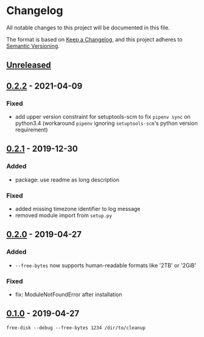 # Changelog
All notable changes to this project will be documented in this file.

The format is based on [Keep a Changelog](https://keepachangelog.com/en/1.0.0/),
and this project adheres to [Semantic Versioning](https://semver.org/spec/v2.0.0.html).

## [Unreleased]

## [0.2.2] - 2021-04-09
### Fixed
- add upper version constraint for setuptools-scm to fix `pipenv sync` on python3.4
  (workaround `pipenv` ignoring `setuptools-scm`'s python version requirement)

## [0.2.1] - 2019-12-30
### Added
- package: use readme as long description

### Fixed
- added missing timezone identifier to log message
- removed module import from `setup.py`

## [0.2.0] - 2019-04-27
### Added
- `--free-bytes` now supports human-readable formats like '2TB' or '2GiB'

### Fixed
- fix: ModuleNotFoundError after installation

## [0.1.0] - 2019-04-27
`free-disk --debug --free-bytes 1234 /dir/to/cleanup`

[Unreleased]: https://github.com/fphammerle/free-disk/compare/0.2.2...HEAD
[0.2.2]: https://github.com/fphammerle/free-disk/compare/0.2.1...0.2.2
[0.2.1]: https://github.com/fphammerle/free-disk/compare/0.2.0...0.2.1
[0.2.0]: https://github.com/fphammerle/free-disk/compare/0.1.0...0.2.0
[0.1.0]: https://github.com/fphammerle/free-disk/tree/0.1.0
